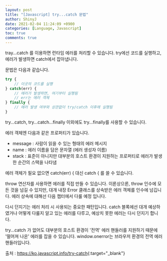 ```yaml
---
layout: post
title: "[Javascript] try...catch 문법"
author: ShinyJ
date: 2021-02-04 11:24:09 +0900
categories: [Language, Javascript]
toc: true
comments: true
---
```


tray...catch 를 이용하면 런타임 에러를 처리할 수 있습니다. try에선 코드를 실행하고, 에러가 발생하면 catch에서 잡아냅니다.

문법은 다음과 같습니다.

```js
try {
    // 이곳의 코드를 실행
} catch(err) {
    // 에러가 발생하면, 여기부터 실행됨
    // err는 에러 객체
} finally {
    // 에러 발생 여부와 상관없이 try/catch 이후에 실행됨
}
```

try...catch, try...catch...finally 이외에도 try...finally를 사용할 수 있습니다.

에러 객체엔 다음과 같은 프로퍼티가 있습니다.

- message : 사람이 읽을 수 있는 형태의 에러 메시지
- name : 에러 이름을 담은 문자열 (에러 생성자 이름)
- stack : 표준이 아니지만 대부분의 호스트 환경이 지원하는 프로퍼티로 에러가 발생한 순간의 스택을 나타냄

에러 객체가 필요 없으면 catch(err) { 대신 catch { 를 쓸 수 있습니다.

throw 연산자를 사용하면 에러를 직접 만들 수 있습니다. 이론상으론, throw 인수에 모든 것을 넘길 수 있지만, 대개 내장 Error 클래스를 상속받은 에러 객체를 인수에 넘깁니다. 에러 상속에 대해선 다음 챕터에서 다룰 예정 입니다.

다시 던지기는 에러 처리 시 사용되는 중요한 패턴입니다. catch 블록에선 대개 예상하였거나 어떻게 다룰지 알고 있는 에러를 다루고, 예상치 못한 에러는 다시 던지기 합니다.

try...catch 가 없어도 대부분의 호스트 환경이 '전역' 에러 핸들러를 지원하기 때문에 '떨어져 나온' 에러를 잡을 수 있습니다. window.onerror는 브라우저 환경의 전역 에러 핸들러입니다.

출처 : <https://ko.javascript.info/try-catch>{:target="_blank"}
